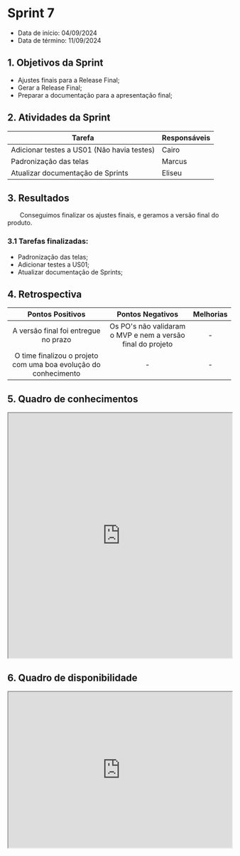 # Sprint 7

- Data de início: 04/09/2024
- Data de término: 11/09/2024

## 1. Objetivos da Sprint

- Ajustes finais para a Release Final;
- Gerar a Release Final;
- Preparar a documentação para a apresentação final;

## 2. Atividades da Sprint
| Tarefa | Responsáveis |
|---|---|
| Adicionar testes a US01 (Não havia testes) | Cairo |
| Padronização das telas | Marcus |
| Atualizar documentação de Sprints | Eliseu |

## 3. Resultados

&emsp;&emsp;Conseguimos finalizar os ajustes finais, e geramos a versão final do produto.

### 3.1 Tarefas finalizadas:

- Padronização das telas;
- Adicionar testes a US01;
- Atualizar documentação de Sprints;

## 4. Retrospectiva

| Pontos Positivos | Pontos Negativos | Melhorias |
| :---: | :---: | :---: |
| A versão final foi entregue no prazo | Os PO's não validaram o MVP e nem a versão final do projeto | - |
| O time finalizou o projeto com uma boa evolução do conhecimento | - | - |


## 5. Quadro de conhecimentos

<iframe src="https://docs.google.com/spreadsheets/d/e/2PACX-1vQ-SgjjJfLvsJkXyf9-WRJzc3OlcgfJre9sidN62LP00_qVo15uq8uSCnvgLlrBTtkIcAuv4sb2j1xk/pubhtml?gid=1287160613&single=true"
width="100%" height="550"></iframe>

## 6. Quadro de disponibilidade

<iframe src="https://docs.google.com/spreadsheets/d/e/2PACX-1vQ-SgjjJfLvsJkXyf9-WRJzc3OlcgfJre9sidN62LP00_qVo15uq8uSCnvgLlrBTtkIcAuv4sb2j1xk/pubhtml?gid=434918540&single=true"
width="100%" height="350"></iframe>
